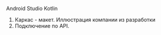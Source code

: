 Android Studio Kotlin

1. Каркас - макет. Иллюстрация компании из разработки
2. Подключение по API. 
